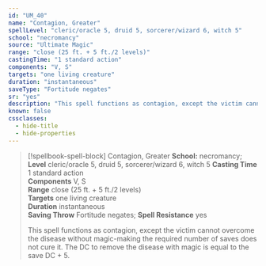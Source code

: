 ```yaml
---
id: "UM_40"
name: "Contagion, Greater"
spellLevel: "cleric/oracle 5, druid 5, sorcerer/wizard 6, witch 5"
school: "necromancy"
source: "Ultimate Magic"
range: "close (25 ft. + 5 ft./2 levels)"
castingTime: "1 standard action"
components: "V, S"
targets: "one living creature"
duration: "instantaneous"
saveType: "Fortitude negates"
sr: "yes"
description: "This spell functions as contagion, except the victim cannot overcome the disease without magic-making the required number of saves does not cure it. The DC to remove the disease with magic is equal to the save DC + 5."
known: false
cssclasses:
  - hide-title
  - hide-properties
---
```


> [!spellbook-spell-block] Contagion, Greater
> **School:** necromancy; **Level** cleric/oracle 5, druid 5, sorcerer/wizard 6, witch 5
> **Casting Time** 1 standard action  
> **Components** V, S  
> **Range** close (25 ft. + 5 ft./2 levels)  
> **Targets** one living creature  
> **Duration** instantaneous  
> **Saving Throw** Fortitude negates; **Spell Resistance** yes
> 
> This spell functions as contagion, except the victim cannot overcome the disease without magic-making the required number of saves does not cure it. The DC to remove the disease with magic is equal to the save DC + 5.